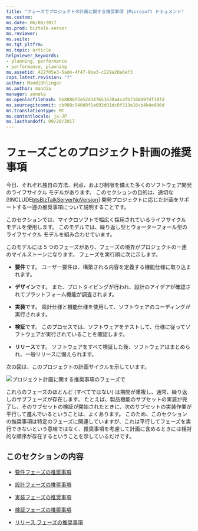 ```yaml
---
title: "フェーズでプロジェクトの計画に関する推奨事項 |Microsoft ドキュメント"
ms.custom: 
ms.date: 06/08/2017
ms.prod: biztalk-server
ms.reviewer: 
ms.suite: 
ms.tgt_pltfrm: 
ms.topic: article
helpviewer_keywords:
- planning, performance
- performance, planning
ms.assetid: 422f05e3-5ad4-4f47-9be3-c229a20a6ef3
caps.latest.revision: "7"
author: MandiOhlinger
ms.author: mandia
manager: anneta
ms.openlocfilehash: bb8886f3e52d347651630a4cafb716049fdf19fd
ms.sourcegitcommit: cb908c540d8f1a692d01dc8f313e16cb4b4e696d
ms.translationtype: MT
ms.contentlocale: ja-JP
ms.lasthandoff: 09/20/2017
---
```

# <a name="project-planning-recommendations-by-phase"></a>フェーズごとのプロジェクト計画の推奨事項
今日、それぞれ独自の方法、利点、および制限を備えた多くのソフトウェア開発のライフサイクル モデルがあります。 このセクションの目的は、適切な [!INCLUDE[btsBizTalkServerNoVersion](../includes/btsbiztalkservernoversion-md.md)] 開発プロジェクトに応じた計画をサポートする一連の推奨事項について説明することです。  
  
 このセクションでは、マイクロソフトで幅広く採用されているライフサイクル モデルを使用します。 このモデルでは、繰り返し型とウォーターフォール型のライフサイクル モデルを組み合わせています。  
  
 このモデルには 5 つのフェーズがあり、フェーズの境界がプロジェクトの一連のマイルストーンになります。 フェーズを実行順に次に示します。  
  
-   **要件**です。 ユーザー要件は、構築される内容を定義する機能仕様に取り込まれます。  
  
-   **デザイン**です。 また、プロトタイピングが行われ、設計のアイデアが確認されてプラットフォーム機能が調査されます。  
  
-   **実装**です。 設計仕様と機能仕様を使用して、ソフトウェアのコーディングが実行されます。  
  
-   **検証**です。 このプロセスでは、ソフトウェアをテストして、仕様に従ってソフトウェアが実行されていることを確認します。  
  
-   **リリース**です。 ソフトウェアをすべて検証した後、ソフトウェアはまとめられ、一般リリースに備えられます。  
  
 次の図は、このプロジェクトの計画サイクルを示しています。  
  
 ![プロジェクト計画に関する推奨事項のフェーズで](../core/media/planningbyphase.gif "PlanningByPhase")  
  
 これらのフェーズのほとんど (すべてではない) は期間が重複し、通常、繰り返しのサブフェーズが存在します。 たとえば、製品機能のサブセットの実装が完了し、そのサブセットの検証が開始されたときに、次のサブセットの実装作業が平行して進んでいるということは、よくあります。 このため、このセクションの推奨事項は特定のフェーズに関連していますが、これは平行してフェーズを実行できないという意味ではなく、推奨事項を考慮して計画に含めるときには相対的な順序が存在するということを示しているだけです。  
  
## <a name="in-this-section"></a>このセクションの内容  
  
-   [要件フェーズの推奨事項](../core/requirements-phase-recommendations.md)  
  
-   [設計フェーズの推奨事項](../core/design-phase-recommendations.md)  
  
-   [実装フェーズの推奨事項](../core/implementation-phase-recommendations.md)  
  
-   [検証フェーズの推奨事項](../core/verification-phase-recommendations.md)  
  
-   [リリース フェーズの推奨事項](../core/release-phase-recommendations.md)